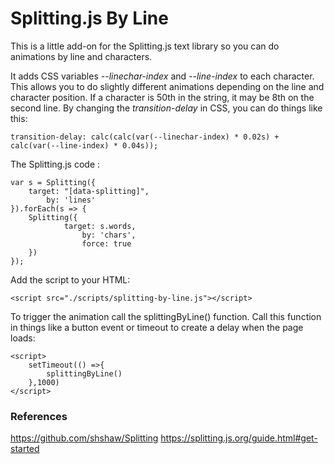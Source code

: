 # Splitting.js By Line

This is a little add-on for the Splitting.js text library so you can do animations by line and characters.

It adds CSS variables *--linechar-index* and *--line-index* to each character. This allows you to do slightly different animations depending on the line and character position. 
If a character is 50th in the string, it may be 8th on the second line.
By changing the *transition-delay* in CSS, you can do things like this:
```
transition-delay: calc(calc(var(--linechar-index) * 0.02s) + calc(var(--line-index) * 0.04s));
```


The Splitting.js code :
```
var s = Splitting({
	target: "[data-splitting]",
        by: 'lines'
}).forEach(s => {
	Splitting({
        	target: s.words,
            	by: 'chars',
            	force: true
	})
});
```


Add the script to your HTML:
```
<script src="./scripts/splitting-by-line.js"></script>
```


To trigger the animation call the splittingByLine() function. Call this function in things like a button event or timeout to create a delay when the page loads:
```
<script>
    setTimeout(() =>{
        splittingByLine()
    },1000)
</script>
```


### References
https://github.com/shshaw/Splitting
https://splitting.js.org/guide.html#get-started



